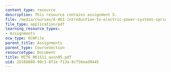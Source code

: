 ```yaml
---
content_type: resource
description: This resource contains assignment 5.
file: /media/courses/6-061-introduction-to-electric-power-systems-spring-2011/2b16808890c18f1ef13a8cf56ead9445_MIT6_061S11_assn05.pdf
file_type: application/pdf
learning_resource_types:
- Assignments
ocw_type: OCWFile
parent_title: Assignments
parent_type: CourseSection
resourcetype: Document
title: MIT6_061S11_assn05.pdf
uid: 2b168088-90c1-8f1e-f13a-8cf56ead9445
---
```

